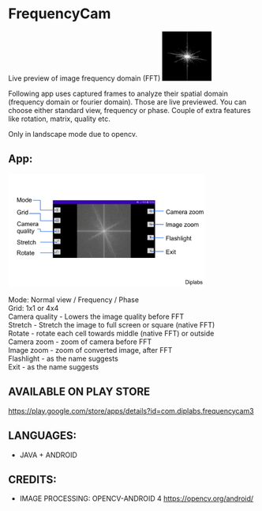 # FrequencyCam
Live preview of image frequency domain (FFT)
<img src="fficon.png" width="100" />

Following app uses captured frames to analyze their spatial domain (frequency domain or fourier domain). Those are live previewed.
You can choose either standard view, frequency or phase. Couple of extra features like rotation, matrix, quality etc.

Only in landscape mode due to opencv.

## App:

<img src="FrequencyGUI.png" width="400" />


Mode: Normal view / Frequency / Phase<BR>
Grid: 1x1 or 4x4<BR>
Camera quality - Lowers the image quality before FFT<BR>
Stretch - Stretch the image to full screen or square (native FFT)<BR>
Rotate - rotate each cell towards middle (native FFT) or outside <BR>
Camera zoom - zoom of camera before FFT<BR>
Image zoom - zoom of converted image, after FFT<BR>
Flashlight - as the name suggests<BR>
Exit - as the name suggests<BR>



 
## AVAILABLE ON PLAY STORE
 
https://play.google.com/store/apps/details?id=com.diplabs.frequencycam3


## LANGUAGES:
* JAVA + ANDROID
   
## CREDITS:
* IMAGE PROCESSING: OPENCV-ANDROID 4  https://opencv.org/android/
